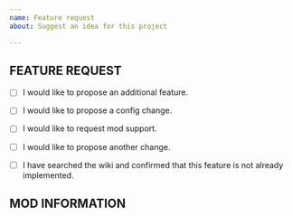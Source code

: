 ```yaml
---
name: Feature request
about: Suggest an idea for this project

---
```


<!-- Thank you for filing a feature request. Please make sure to fill out the required information specified in the template. -->
<!-- Do not delete the template, it contains required information and prevents your issues from being seen as an already requested feature -->
<!-->
<!-- FEATURE REQUEST - Please check the fitting check-boxes.
<!-- To tick the check-boxes replace the "[ ]" with "[x]". -->
## FEATURE REQUEST
- [ ] I would like to propose an additional feature.
- [ ] I would like to propose a config change.
- [ ] I would like to request mod support.
- [ ] I would like to propose another change.

- [ ] I have searched the wiki and confirmed that this feature is not already implemented.

<!-- FEATURE INFORMATION - Please explain what you want changed/added and why.
## FEATURE INFORMATION

<!-- Delete this if you are not suggesting a mod -->
<!-->
<!-- MOD INFORMATION - The name of the mod and link to the mod -->
## MOD INFORMATION
